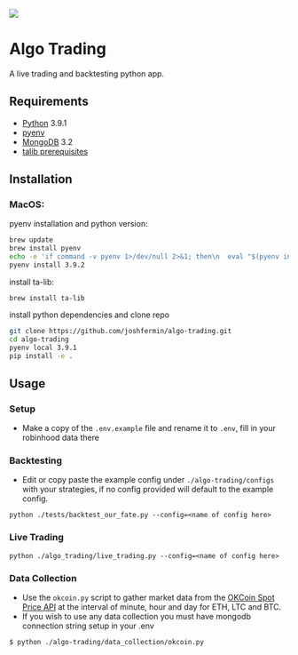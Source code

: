 ![](https://media.giphy.com/media/v18xOnxDRt8aI/giphy.gif)

# Algo Trading

A live trading and backtesting python app.

## Requirements

* [Python](https://www.python.org/) 3.9.1
* [pyenv](https://github.com/pyenv/pyenv)
* [MongoDB](http://www.mongodb.org/) 3.2
* [talib prerequisites](https://mrjbq7.github.io/ta-lib/install.html)

## Installation

### MacOS: 

pyenv installation and python version:
```bash
brew update
brew install pyenv
echo -e 'if command -v pyenv 1>/dev/null 2>&1; then\n  eval "$(pyenv init -)"\nfi' >> ~/.zshrc # or ~/.bashrc
pyenv install 3.9.2
```

install ta-lib:
```
brew install ta-lib
```

install python dependencies and clone repo
```sh
git clone https://github.com/joshfermin/algo-trading.git
cd algo-trading
pyenv local 3.9.1
pip install -e .
```

## Usage
### Setup
- Make a copy of the `.env.example` file and rename it to `.env`, fill in your robinhood data there

### Backtesting
- Edit or copy paste the example config under `./algo-trading/configs` with your strategies, if no config provided will default to the example config.
```
python ./tests/backtest_our_fate.py --config=<name of config here>
```

### Live Trading
```
python ./algo_trading/live_trading.py --config=<name of config here>
```

### Data Collection
- Use the `okcoin.py` script to gather market data from the [OKCoin Spot Price API](https://www.okcoin.com/about/rest_api.do) at the interval of minute, hour and day for ETH, LTC and BTC.
- If you wish to use any data collection you must have mongodb connection string setup in your .env
```sh
$ python ./algo-trading/data_collection/okcoin.py
```
